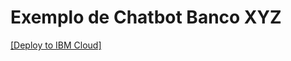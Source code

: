 # Exemplo de Chatbot Banco XYZ
[[Deploy to IBM Cloud]](https://bluemix.net/deploy?repository=https://github.com/jose-madureira/chatbot)

